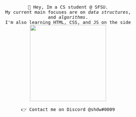###  
<p align="center">
  <br><br>
  <samp>
    👋 Hey, Im a CS student @ SFSU.
    <br>My current main focuses are on <em>data structures</em>,
    <br>and <em>algorithms</em>.
    <br>I'm also learning HTML, CSS, and JS on the side
    <br><img src="https://external-content.duckduckgo.com/iu/?u=https%3A%2F%2Fpa1.narvii.com%2F5799%2F40fd225c6a1a5de92a1a1da8df94cbb677440e52_hq.gif&f=1&nofb=1" width="240px" align="center">
    <br><br>👉 Contact me on Discord @shdw#0009
  </samp>
</p>

<!--
**shdw9/shdw9** is a ✨ _special_ ✨ repository because its `README.md` (this file) appears on your GitHub profile.

Here are some ideas to get you started:

- 🔭 I’m currently working on ...
- 🌱 I’m currently learning ...
- 👯 I’m looking to collaborate on ...
- 🤔 I’m looking for help with ...
- 💬 Ask me about ...
- 📫 How to reach me: ...
- 😄 Pronouns: ...
- ⚡ Fun fact: ...
-->
